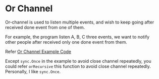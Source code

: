 # Or Channel


Or-channel is used to listen multiple events, and wish to keep going after received done event from one of them.

For example, the program listen A, B, C three events, we want to notify other people after received only one done event from them.

Refer [Or Channel Example Code](./main.go)

Except `sync.Once` in the example to avoid close channel repeatedly, you could refer `orRecursive` this function to avoid close channel repeatedly. Personally, I like `sync.Once`.